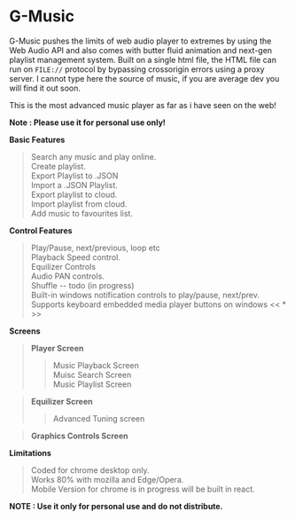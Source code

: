 # G-Music
G-Music pushes the limits of web audio player to extremes by using the Web Audio API and also comes with butter fluid animation and next-gen playlist management system.
Built on a single html file, the HTML file can run on `FILE://` protocol by bypassing crossorigin errors using a proxy server. I cannot type here the source of music,
if you are average dev you will find it out soon. 

This is the most advanced music player as far as i have seen on the web!


**Note : Please use it for personal use only!**

**Basic Features**  
>Search any music and play online.  
>Create playlist.  
>Export Playlist to .JSON  
>Import a .JSON Playlist.  
>Export playlist to cloud.  
>Import playlist from cloud.  
>Add music to favourites list.  

**Control Features**
>Play/Pause, next/previous, loop etc  
>Playback Speed control.  
>Equilizer Controls  
>Audio PAN controls.  
>Shuffle -- todo (in progress)  
>Built-in windows notification controls to play/pause, next/prev.  
>Supports keyboard embedded media player buttons on windows << * >>

**Screens**
>**Player Screen**  
>>Music Playback Screen  
>>Muisc Search Screen  
>>Music Playlist Screen  

>**Equilizer Screen**  
>>Advanced Tuning screen  

>**Graphics Controls Screen**  


**Limitations**
>Coded for chrome desktop only.  
>Works 80% with mozilla and Edge/Opera.  
>Mobile Version for chrome is in progress will be built in react.  

**NOTE : Use it only for personal use and do not distribute.**


